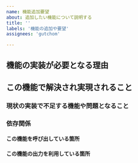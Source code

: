 ```yaml
---
name: 機能追加要望
about: 追加したい機能について説明する
title: ''
labels: '機能の追加や要望'
assignees: 'gutchom'

---
```

## 機能の実装が必要となる理由
<!-- 散文でも箇条書きでも良いので**3行以内**でまとめる -->


## この機能で解決され実現されること
<!-- 機能が実行される文脈や具体的な数値による比較が述べられていると嬉しい :+1: -->


### 現状の実装で不足する機能や問題となること
<!-- どのモジュールと依存し、何を行っているのかを調査し、問題点を説明する -->


### 依存関係
#### この機能を呼び出している箇所
<!-- 当該箇所のソースコードをパーマリンクで引用する -->


#### この機能の出力を利用している箇所
<!-- 当該箇所のソースコードをパーマリンクで引用する -->

